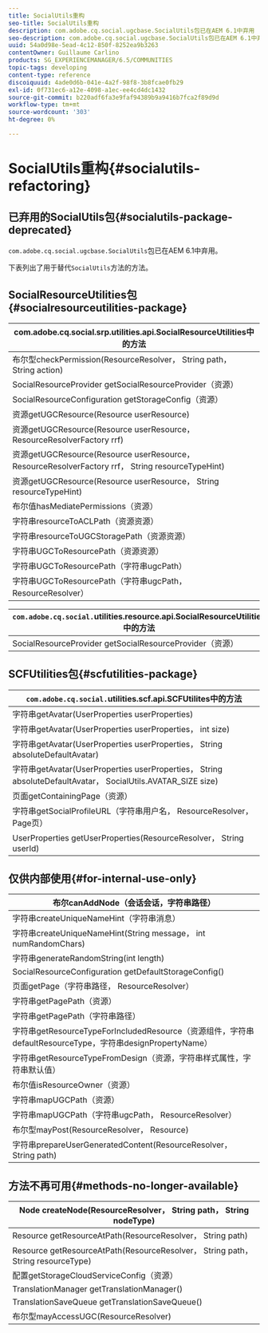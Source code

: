 ```yaml
---
title: SocialUtils重构
seo-title: SocialUtils重构
description: com.adobe.cq.social.ugcbase.SocialUtils包已在AEM 6.1中弃用
seo-description: com.adobe.cq.social.ugcbase.SocialUtils包已在AEM 6.1中弃用
uuid: 54a0d98e-5ead-4c12-850f-8252ea9b3263
contentOwner: Guillaume Carlino
products: SG_EXPERIENCEMANAGER/6.5/COMMUNITIES
topic-tags: developing
content-type: reference
discoiquuid: 4ade0d6b-041e-4a2f-98f8-3b8fcae0fb29
exl-id: 0f731ec6-a12e-4098-a1ec-ee4cd4dc1432
source-git-commit: b220adf6fa3e9faf94389b9a9416b7fca2f89d9d
workflow-type: tm+mt
source-wordcount: '303'
ht-degree: 0%

---
```


# SocialUtils重构{#socialutils-refactoring}

## 已弃用的SocialUtils包{#socialutils-package-deprecated}

`com.adobe.cq.social.ugcbase.SocialUtils`包已在AEM 6.1中弃用。

下表列出了用于替代`SocialUtils`方法的方法。

## SocialResourceUtilities包{#socialresourceutilities-package}

| com.adobe.cq.social.srp.utilities.api.SocialResourceUtilities中的方法 |
|---|
| 布尔型checkPermission(ResourceResolver， String path， String action) |  |
| SocialResourceProvider getSocialResourceProvider（资源） |  |
| SocialResourceConfiguration getStorageConfig（资源） |  |
| 资源getUGCResource(Resource userResource) |  |
| 资源getUGCResource(Resource userResource， ResourceResolverFactory rrf) | 新版 |
| 资源getUGCResource(Resource userResource， ResourceResolverFactory rrf， String resourceTypeHint) | 新版 |
| 资源getUGCResource(Resource userResource， String resourceTypeHint) |  |
| 布尔值hasMediatePermissions（资源） |  |
| 字符串resourceToACLPath（资源资源） |  |
| 字符串resourceToUGCStoragePath（资源资源） | 替换字符串resourceToUGCPath(Resource resource) |
| 字符串UGCToResourcePath（资源资源） |  |
| 字符串UGCToResourcePath（字符串ugcPath） | 更改了签名 |
| 字符串UGCToResourcePath（字符串ugcPath， ResourceResolver） | 新版 |

| `com.adobe.cq.social.`utilities.resource.api.SocialResourceUtilities中的方法 |
|---|
| SocialResourceProvider getSocialResourceProvider（资源） | 替换SocialResourceProvider getConfiguredProvider(Resource resource) |

## SCFUtilities包{#scfutilities-package}

| `com.adobe.cq.social.`utilities.scf.api.SCFUtilites中的方法 |
|---|
| 字符串getAvatar(UserProperties userProperties) |
| 字符串getAvatar(UserProperties userProperties， int size) |
| 字符串getAvatar(UserProperties userProperties， String absoluteDefaultAvatar) |
| 字符串getAvatar(UserProperties userProperties， String absoluteDefaultAvatar， SocialUtils.AVATAR_SIZE size) |
| 页面getContainingPage（资源） |
| 字符串getSocialProfileURL（字符串用户名， ResourceResolver， Page页） |
| UserProperties getUserProperties(ResourceResolver， String userId) |

## 仅供内部使用{#for-internal-use-only}

| 布尔canAddNode（会话会话，字符串路径） |
|---|
| 字符串createUniqueNameHint（字符串消息） |
| 字符串createUniqueNameHint(String message， int numRandomChars) |
| 字符串generateRandomString(int length) |
| SocialResourceConfiguration getDefaultStorageConfig() |
| 页面getPage（字符串路径， ResourceResolver） |
| 字符串getPagePath（资源） |
| 字符串getPagePath（字符串路径） |
| 字符串getResourceTypeForIncludedResource（资源组件，字符串defaultResourceType，字符串designPropertyName） |
| 字符串getResourceTypeFromDesign（资源，字符串样式属性，字符串默认值） |
| 布尔值isResourceOwner（资源） |
| 字符串mapUGCPath（资源） |
| 字符串mapUGCPath（字符串ugcPath， ResourceResolver） |
| 布尔型mayPost(ResourceResolver， Resource) |
| 字符串prepareUserGeneratedContent(ResourceResolver， String path) |

## 方法不再可用{#methods-no-longer-available}

| Node createNode(ResourceResolver， String path， String nodeType) |
|---|
| Resource getResourceAtPath(ResourceResolver， String path) |
| Resource getResourceAtPath(ResourceResolver， String path， String resourceType) |
| 配置getStorageCloudServiceConfig（资源） |
| TranslationManager getTranslationManager() |
| TranslationSaveQueue getTranslationSaveQueue() |
| 布尔型mayAccessUGC(ResourceResolver) |
